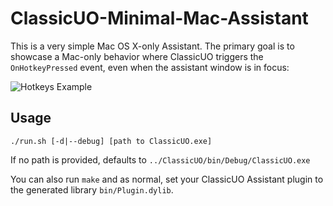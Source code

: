 # ClassicUO-Minimal-Mac-Assistant

This is a very simple Mac OS X-only Assistant. The primary goal is to showcase a
Mac-only behavior where ClassicUO triggers the `OnHotkeyPressed` event, even
when the assistant window is in focus:

![Hotkeys Example](https://user-images.githubusercontent.com/8634912/89477102-aca35500-d78c-11ea-8cd3-5392cdc526e1.gif)

## Usage

```
./run.sh [-d|--debug] [path to ClassicUO.exe]
```

If no path is provided, defaults to `../ClassicUO/bin/Debug/ClassicUO.exe`

You can also run `make` and as normal, set your ClassicUO Assistant plugin to
the generated library `bin/Plugin.dylib`.
